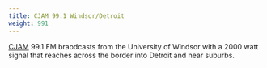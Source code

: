 ```yaml
---
title: CJAM 99.1 Windsor/Detroit
weight: 991
---
```

[CJAM] 99.1 FM braodcasts from the University of
Windsor with a 2000 watt signal that reaches across
the border into Detroit and near suburbs.

[CJAM]:https://cjam.ca
